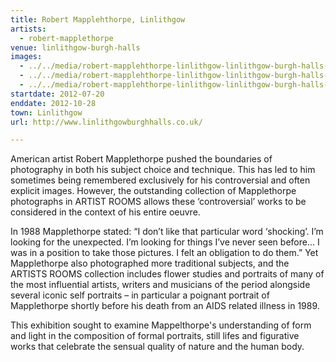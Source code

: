 ```yaml
---
title: Robert Mapplehthorpe, Linlithgow
artists:
  - robert-mapplethorpe
venue: linlithgow-burgh-halls
images:
  - ../../media/robert-mapplehthorpe-linlithgow-linlithgow-burgh-halls-2012-07-20-0.webp
  - ../../media/robert-mapplehthorpe-linlithgow-linlithgow-burgh-halls-2012-07-20-1.webp
  - ../../media/robert-mapplehthorpe-linlithgow-linlithgow-burgh-halls-2012-07-20-2.webp
startdate: 2012-07-20
enddate: 2012-10-28
town: Linlithgow
url: http://www.linlithgowburghhalls.co.uk/

---
```


American artist Robert Mapplethorpe pushed the boundaries of photography in both his subject choice and technique. This has led to him sometimes being remembered exclusively for his controversial and often explicit images. However, the outstanding collection of Mapplethorpe photographs in ARTIST ROOMS allows these ‘controversial’ works to be considered in the context of his entire oeuvre.

In 1988 Mapplethorpe stated: “I don’t like that particular word ‘shocking’. I’m looking for the unexpected. I’m looking for things I’ve never seen before... I was in a position to take those pictures. I felt an obligation to do them.” Yet Mapplethorpe also photographed more traditional subjects, and the ARTISTS ROOMS collection includes flower studies and portraits of many of the most influential artists, writers and musicians of the period alongside several iconic self portraits – in particular a poignant portrait of Mapplethorpe shortly before his death from an AIDS related illness in 1989.

This exhibition sought to examine Mappelthorpe's understanding of form and light in the composition of formal portraits, still lifes and figurative works that celebrate the sensual quality of nature and the human body.